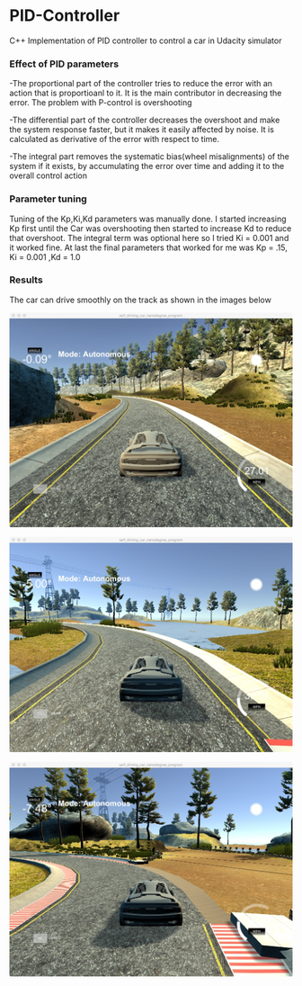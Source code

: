# PID-Controller
C++ Implementation of PID controller to control a car in Udacity simulator

### Effect of PID parameters

-The proportional part of the controller tries to reduce the error with an action that is proportioanl to it. It is the main contributor in decreasing the error.
The problem with P-control is overshooting

-The differential part of the controller decreases the overshoot and make the system response faster, but it makes it easily affected by noise.
 It is calculated as derivative of the error with respect to time.
 
-The integral part removes the systematic bias(wheel misalignments) of the system if it exists, by accumulating the error over time and adding it to the overall control action

### Parameter tuning

Tuning of the Kp,Ki,Kd parameters was manually done. I started increasing Kp first until the Car was overshooting then started to increase Kd to reduce that overshoot. The integral term was optional here so I tried Ki = 0.001 and it worked fine. At last the final parameters that worked for me was Kp = .15, Ki = 0.001 ,Kd = 1.0

### Results

The car can drive smoothly on the track as shown in the images below

![ScreenShot](/Screenshots/ss3.jpeg )

![ScreenShot](/Screenshots/ss2.jpeg )

![ScreenShot](/Screenshots/ss1.jpeg )
